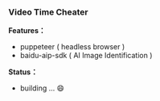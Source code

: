 ### Video Time Cheater

**Features：**

* puppeteer ( headless browser )
* baidu-aip-sdk ( AI Image Identification )

**Status：**

* building ... 😄

